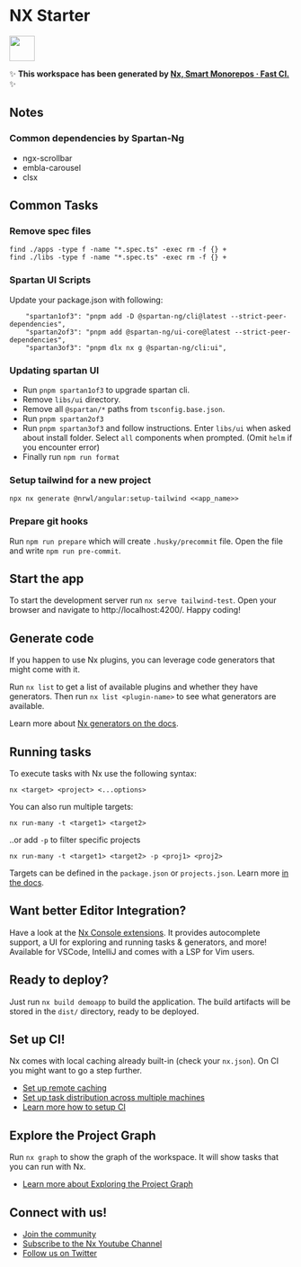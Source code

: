 # NX Starter

<a alt="Nx logo" href="https://nx.dev" target="_blank" rel="noreferrer"><img src="https://raw.githubusercontent.com/nrwl/nx/master/images/nx-logo.png" width="45"></a>

✨ **This workspace has been generated by [Nx, Smart Monorepos · Fast CI.](https://nx.dev)** ✨

## Notes

### Common dependencies by Spartan-Ng

- ngx-scrollbar
- embla-carousel
- clsx

## Common Tasks

### Remove spec files

```
find ./apps -type f -name "*.spec.ts" -exec rm -f {} +
find ./libs -type f -name "*.spec.ts" -exec rm -f {} +
```

### Spartan UI Scripts

Update your package.json with following:

```
    "spartan1of3": "pnpm add -D @spartan-ng/cli@latest --strict-peer-dependencies",
    "spartan2of3": "pnpm add @spartan-ng/ui-core@latest --strict-peer-dependencies",
    "spartan3of3": "pnpm dlx nx g @spartan-ng/cli:ui",
```

### Updating spartan UI

- Run `pnpm spartan1of3` to upgrade spartan cli.
- Remove `libs/ui` directory.
- Remove all `@spartan/*` paths from `tsconfig.base.json`.
- Run `pnpm spartan2of3`
- Run `pnpm spartan3of3` and follow instructions. Enter `libs/ui` when asked about install folder. Select `all` components when prompted. (Omit `helm` if you encounter error)
- Finally run `npm run format`

### Setup tailwind for a new project

`npx nx generate @nrwl/angular:setup-tailwind <<app_name>>`

### Prepare git hooks

Run `npm run prepare` which will create `.husky/precommit` file. Open the file and write `npm run pre-commit`.

## Start the app

To start the development server run `nx serve tailwind-test`. Open your browser and navigate to http://localhost:4200/. Happy coding!

## Generate code

If you happen to use Nx plugins, you can leverage code generators that might come with it.

Run `nx list` to get a list of available plugins and whether they have generators. Then run `nx list <plugin-name>` to see what generators are available.

Learn more about [Nx generators on the docs](https://nx.dev/features/generate-code).

## Running tasks

To execute tasks with Nx use the following syntax:

```
nx <target> <project> <...options>
```

You can also run multiple targets:

```
nx run-many -t <target1> <target2>
```

..or add `-p` to filter specific projects

```
nx run-many -t <target1> <target2> -p <proj1> <proj2>
```

Targets can be defined in the `package.json` or `projects.json`. Learn more [in the docs](https://nx.dev/features/run-tasks).

## Want better Editor Integration?

Have a look at the [Nx Console extensions](https://nx.dev/nx-console). It provides autocomplete support, a UI for exploring and running tasks & generators, and more! Available for VSCode, IntelliJ and comes with a LSP for Vim users.

## Ready to deploy?

Just run `nx build demoapp` to build the application. The build artifacts will be stored in the `dist/` directory, ready to be deployed.

## Set up CI!

Nx comes with local caching already built-in (check your `nx.json`). On CI you might want to go a step further.

- [Set up remote caching](https://nx.dev/features/share-your-cache)
- [Set up task distribution across multiple machines](https://nx.dev/nx-cloud/features/distribute-task-execution)
- [Learn more how to setup CI](https://nx.dev/recipes/ci)

## Explore the Project Graph

Run `nx graph` to show the graph of the workspace.
It will show tasks that you can run with Nx.

- [Learn more about Exploring the Project Graph](https://nx.dev/core-features/explore-graph)

## Connect with us!

- [Join the community](https://nx.dev/community)
- [Subscribe to the Nx Youtube Channel](https://www.youtube.com/@nxdevtools)
- [Follow us on Twitter](https://twitter.com/nxdevtools)
